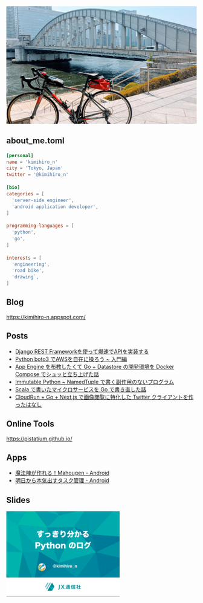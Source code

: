 <img src="https://raw.githubusercontent.com/pistatium/pistatium/master/IMG_20200815_111120.jpg">

## about_me.toml

```toml
[personal]
name = 'kimihiro_n'
city = 'Tokyo, Japan'
twitter = '@kimihiro_n'

[bio]
categories = [
  'server-side engineer',
  'android application developer',
]

programming-languages = [
  'python',
  'go',
]

interests = [
  'engineering',
  'road bike',
  'drawing`,
]
```


## Blog
https://kimihiro-n.appspot.com/

## Posts 
* [Django REST Frameworkを使って爆速でAPIを実装する](https://qiita.com/kimihiro_n/items/86e0a9e619720e57ecd8)
* [Python boto3 でAWSを自在に操ろう ~ 入門編](https://qiita.com/kimihiro_n/items/f3ce86472152b2676004)
* [App Engine を布教したくて Go + Datastore の開発環境を Docker Compose でシュッと立ち上げた話](https://qiita.com/kimihiro_n/items/5d373440acc48488a837)
* [Immutable Python ~ NamedTuple で書く副作用のないプログラム](https://tech.jxpress.net/entry/2019/12/23/072137)
* [Scala で書いたマイクロサービスを Go で書き直した話](https://tech.jxpress.net/entry/2019/12/02/071352)
* [CloudRun + Go + Next.js で画像閲覧に特化した Twitter クライアントを作ったはなし](https://zenn.dev/kimihiro_n/articles/06bd36a592a942)

## Online Tools
https://pistatium.github.io/

## Apps
* [魔法陣が作れる！Mahougen - Android](https://play.google.com/store/apps/details?id=com.appspot.pistatium.mahougen&hl=ja&gl=US)
* [明日から本気出すタスク管理 - Android](https://play.google.com/store/apps/details?id=com.appspot.pistatium.tomorrow&hl=ja&gl=US)

## Slides
<a href="https://speakerdeck.com/pistatium/sutukirifen-karu-python-falserogu"><img src="https://github.com/pistatium/about_python_logging/blob/master/etc/slide_thumb.png?raw=true" width=300></a>
